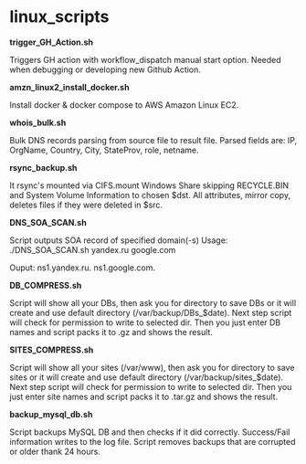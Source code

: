 # linux_scripts

**trigger_GH_Action.sh**

Triggers GH action with workflow_dispatch manual start option. Needed when debugging or developing new Github Action.

**amzn_linux2_install_docker.sh**

Install docker & docker compose to AWS Amazon Linux EC2.

**whois_bulk.sh**

Bulk DNS records parsing from source file to result file. Parsed fields are: IP, OrgName, Country, City, StateProv, role, netname.

**rsync_backup.sh**

It rsync's mounted via CIFS.mount Windows Share skipping RECYCLE.BIN and System Volume Information to chosen $dst. All attributes, mirror copy, deletes files if they were deleted in $src.

**DNS_SOA_SCAN.sh**

Script outputs SOA record of specified domain(-s)
Usage:
./DNS_SOA_SCAN.sh yandex.ru google.com

Ouput:
ns1.yandex.ru.
ns1.google.com.

**DB_COMPRESS.sh**

Script will show all your DBs, then ask you for directory to save DBs or it will create and use default directory (/var/backup/DBs_$date). 
Next step script will check for permission to write to selected dir. Then you just enter DB names and script packs it to .gz and shows the result.

**SITES_COMPRESS.sh**

Script will show all your sites (/var/www), then ask you for directory to save sites or it will create and use default directory (/var/backup/sites_$date). 
Next step script will check for permission to write to selected dir. Then you just enter site names and script packs it to .tar.gz and shows the result.

**backup_mysql_db.sh**

Script backups MySQL DB and then checks if it did correctly. Success/Fail information writes to the log file. Script removes backups that are corrupted or older thank 24 hours.
